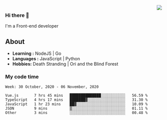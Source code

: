 <img align='right' src="https://github-readme-stats.vercel.app/api?username=strugglebak&show_icons=true">

### Hi there 👋

I'm a Front-end developer

## About

-  **Learning :** NodeJS | Go
-  **Languages :** JavaScript | Python
-  **Hobbies:** Death Stranding | Ori and the Blind Forest

### My code time

<!--START_SECTION:waka-->
```text
Week: 30 October, 2020 - 06 November, 2020

Vue.js       7 hrs 45 mins   ██████████████░░░░░░░░░░░   56.59 % 
TypeScript   4 hrs 17 mins   ███████▓░░░░░░░░░░░░░░░░░   31.30 % 
JavaScript   1 hr 23 mins    ██▓░░░░░░░░░░░░░░░░░░░░░░   10.09 % 
JSON         9 mins          ▒░░░░░░░░░░░░░░░░░░░░░░░░   01.11 % 
Other        3 mins          ░░░░░░░░░░░░░░░░░░░░░░░░░   00.48 % 
```
<!--END_SECTION:waka-->
